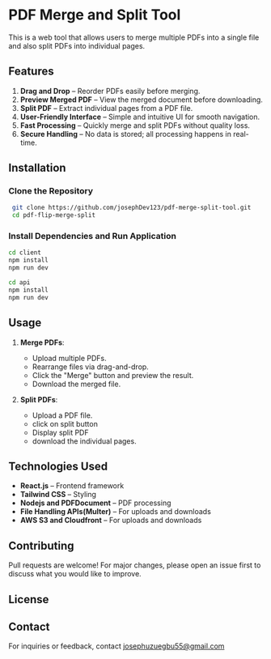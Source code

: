 # PDF Merge and Split Tool

This is a web tool that allows users to merge multiple PDFs into a single file and also split PDFs into individual pages.

## Features

1. **Drag and Drop** – Reorder PDFs easily before merging.
2. **Preview Merged PDF** – View the merged document before downloading.
3. **Split PDF** – Extract individual pages from a PDF file.
4. **User-Friendly Interface** – Simple and intuitive UI for smooth navigation.
5. **Fast Processing** – Quickly merge and split PDFs without quality loss.
6. **Secure Handling** – No data is stored; all processing happens in real-time.

## Installation

### Clone the Repository

```sh
 git clone https://github.com/josephDev123/pdf-merge-split-tool.git
 cd pdf-flip-merge-split
```

### Install Dependencies and Run Application

```sh
cd client
npm install
npm run dev
```

```sh
cd api
npm install
npm run dev
```

## Usage

1. **Merge PDFs**:

   - Upload multiple PDFs.
   - Rearrange files via drag-and-drop.
   - Click the "Merge" button and preview the result.
   - Download the merged file.

2. **Split PDFs**:

   - Upload a PDF file.
   - click on split button
   - Display split PDF
   <!-- - Choose pages to extract. -->
   - download the individual pages.

## Technologies Used

- **React.js** – Frontend framework
- **Tailwind CSS** – Styling
- **Nodejs and PDFDocument** – PDF processing
- **File Handling APIs(Multer)** – For uploads and downloads
- **AWS S3 and Cloudfront** – For uploads and downloads

## Contributing

Pull requests are welcome! For major changes, please open an issue first to discuss what you would like to improve.

## License

<!-- This project is licensed under the MIT License - see the [LICENSE](LICENSE) file for details. -->

## Contact

For inquiries or feedback, contact [josephuzuegbu55@gmail.com](mailto:josephuzuegbu55@gmail.com)
